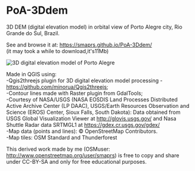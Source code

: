 # PoA-3Ddem

3D DEM (digital elevation model) in orbital view of Porto Alegre city, Rio Grande do Sul, Brazil.  
  
See and browse it at: https://smaprs.github.io/PoA-3Ddem/  
(it may took a while to download,it's11Mb)
  
 ![3D digital elevation model of Porto Alegre](http://i.imgur.com/3WLccer.jpg)  
   
Made in QGIS using:  
-Qgis2threejs plugin for 3D digital elevation model processing - https://github.com/minorua/Qgis2threejs;  
-Contour lines made with Raster plugin from GdalTools;  
-Courtesy of NASA/USGS (NASA EOSDIS Land Processes Distributed Active Archive Center (LP DAAC), USGS/Earth Resources Observation and Science (EROS) Center, Sioux Falls, South Dakota): Data obtained from USGS Global Visualization Viewer at http://glovis.usgs.gov/ and 
Nasa Shuttle Radar data SRTMGL1 at https://gdex.cr.usgs.gov/gdex/  
-Map data (points and lines): &copy; OpenStreetMap Contributors.  
-Map tiles: OSM Standard and Thunderforest  

This derived work made by me (OSMuser: http://www.openstreetmap.org/user/smaprs) is free to copy and share under CC-BY-SA and only for free educational purposes.


